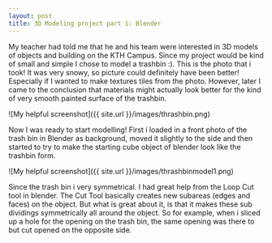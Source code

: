```yaml
---
layout: post
title: 3D Modeling project part 1: Blender
---
```

My teacher had told me that he and his team were interested in 3D models of objects and building on the KTH Campus. Since my project would be kind of small and simple I chose to model a trashbin :). This is the photo that i took! It was very snowy, so picture could definitely have been better! Especially if I wanted to make textures tiles from the photo. However, later I came to the conclusion that materials might actually look better for the kind of very smooth painted surface of the trashbin.

![My helpful screenshot]({{ site.url }}/images/thrashbin.png)


Now I was ready to start modelling!
First i loaded in a front photo of the trash bin in Blender as background, moved it slightly to the side and then started to try to make the starting cube object of blender look like the trashbin form.

![My helpful screenshot]({{ site.url }}/images/thrashbinmodel1.png)

Since the trash bin i very symmetrical. I had great help from the  Loop Cut tool in blender. The Cut Tool basically creates new subareas (edges and faces) on the object. But what is great about it, is that it makes these sub dividings symmetrically all around the object. So for example, when i sliced  up a hole for the opening on the trash bin, the same opening was there to but cut opened on the opposite side.